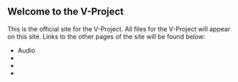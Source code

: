 ## Welcome to the V-Project

This is the official site for the V-Project. All files for the V-Project will appear on this site. Links to the other pages of the site will be found below:

- Audio
-
-
-

